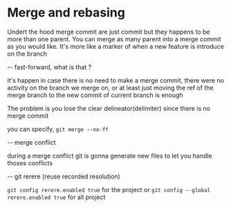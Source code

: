 # Merge and rebasing

Undert the hood merge commit are just commit but they happens to be more than one parent. You can merge as many parent into a merge commit as you would like. It's more like a marker of when a new feature is introduce on the branch

--
fast-forward, what is that ?

it's happen in case there is no need to make a merge commit, there were no activity on the branch we merge on, or at least just moving the ref of the merge branch to the new commit of current branch is enough

The problem is you lose the clear delineator(delimiter) since there is no merge commit

you can specify, `git merge --no-ff`

--
merge conflict

during a merge conflict git is gonna generate new files to let you handle thoses conflicts

--
git rerere (reuse recorded resolution)

`git config rerere.enabled true` for the project
or
`git config --global rerere.enabled true` for all project
